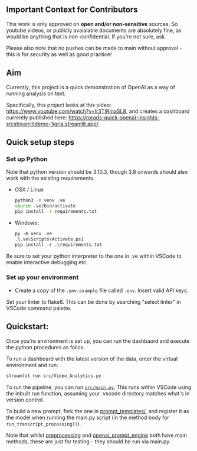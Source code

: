 ## Important Context for Contributors

This work is only approved on **open and/or non-sensitive** sources. So youtube videos, or publicly avaialable documents are absolutely fine, as would be anything that is non-confidential. If you're not sure, ask.

Please also note that no pushes can be made to main without approval - this is for security as well as good practice!

## Aim

Currently, this project is a quick demonstration of OpenAI as a way of running analysis on text.

Specifically, this project looks at this video: https://www.youtube.com/watch?v=Ir3TIRmaSL8, and creates a dashboard currently published here: https://rorads-quick-openai-insights-srcstreamlitdemo-1igria.streamlit.app/.

## Quick setup steps

### Set up Python

Note that python version should be 3.10.3, though 3.8 onwards should also work with the existing requirements.

* OSX / Linux
    ```sh
    python3 -m venv .ve
    source .ve/bin/activate
    pip install -r requirements.txt
    ```

* Windows:
    ```ps
    py -m venv .ve
    .\.ve\Scripts\Activate.ps1
    pip install -r .\requirements.txt

Be sure to set your python interpreter to the one in .ve within VSCode to enable interactive debugging etc.

### Set up your environment

- Create a copy of the `.env.example` file called `.env`. Insert valid API keys.

Set your linter to flake8. This can be done by searching "select linter" in VSCode command palette.

## Quickstart:

Once you're environment is set up, you can run the dashbaord and execute the python procedures as follos.

To run a dashboard with the latest version of the data, enter the virtual environment and run:

```sh
streamlit run src/Video_Analytics.py
```

To run the pipeline, you can run [`src/main.py`](./src/main.py). This runs within VSCode using the inbuilt run function, assuming your .vscode directory matches what's in version control.

To build a new prompt, fork the one in [prompt_templates/](./src/prompt_templates), and register it as the model when running the main.py script (in the method body for `run_transcript_processing()`).

Note that whilst [preprocessing](src/preprocess.py) and [openai_prompt_engine](src/openai_prompt_engine.py) both have main methods, these are just for testing - they should be run via main.py.
